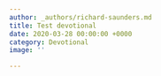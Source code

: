```yaml
---
author: _authors/richard-saunders.md
title: Test devotional
date: 2020-03-28 00:00:00 +0000
category: Devotional
image: ''

---
```

